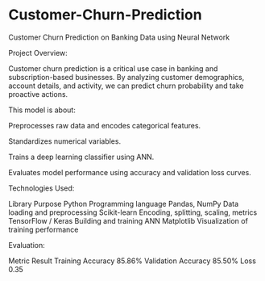 # Customer-Churn-Prediction
Customer Churn Prediction on Banking Data using Neural Network

Project Overview:

Customer churn prediction is a critical use case in banking and subscription-based businesses.
By analyzing customer demographics, account details, and activity, we can predict churn probability and take proactive actions.

This model is about:

Preprocesses raw data and encodes categorical features.

Standardizes numerical variables.

Trains a deep learning classifier using ANN.

Evaluates model performance using accuracy and validation loss curves.


Technologies Used:

Library	Purpose
Python	Programming language
Pandas, NumPy	Data loading and preprocessing
Scikit-learn	Encoding, splitting, scaling, metrics
TensorFlow / Keras	Building and training ANN
Matplotlib	Visualization of training performance

Evaluation:

Metric	Result
Training Accuracy	85.86%
Validation Accuracy	85.50%
Loss	0.35
